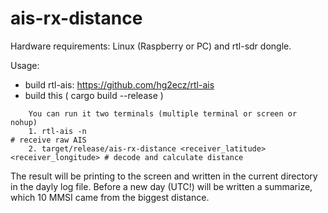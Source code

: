 # ais-rx-distance

Hardware requirements:
   Linux (Raspberry or PC) and rtl-sdr dongle.

Usage:
  * build rtl-ais: https://github.com/hg2ecz/rtl-ais
  * build this ( cargo build --release )

```
    You can run it two terminals (multiple terminal or screen or nohup)
    1. rtl-ais -n                                                              # receive raw AIS
    2. target/release/ais-rx-distance <receiver_latitude> <receiver_longitude> # decode and calculate distance
```
The result will be printing to the screen and written in the current directory in the dayly log file.
Before a new day (UTC!) will be written a summarize, which 10 MMSI came from the biggest distance.
